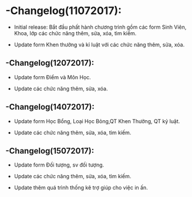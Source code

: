 # -Changelog(11072017):

  + Initial release: Bắt đầu phất hành chương trình gồm các form Sinh Viên, Khoa, lớp các chức năng thêm, sửa, xóa, tìm kiếm.

  + Update form  Khen thưởng và kỉ luật với các chức năng thêm, sửa, xóa.
  
## -Changelog(12072017):

  + Update form  Điểm và Môn Học.

  + Update các chức năng thêm, sửa, xóa.

## -Changelog(14072017):

  + Update form  Học Bổng, Loại Học Bỏng,QT Khen Thưởng, QT kỷ luật.

  + Update các chức năng thêm, sửa, xóa, tìm kiếm.

## -Changelog(15072017):

  + Update form  Đối tượng, sv đối tượng.

  + Update các chức năng thêm, sửa, xóa, tìm kiếm.

  + Update thêm quá trình thống kê trợ giúp cho việc in ấn.

 
